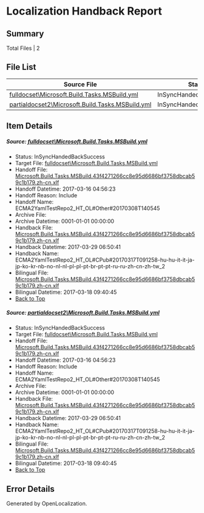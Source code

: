 # <a name='report-top'></a> Localization Handback Report

## Summary
 Total Files | 2

## File List
 Source File | Status | Details 
 ----------- | ------ | ------- 
 [fulldocset\Microsoft.Build.Tasks.MSBuild.yml](https://github.com/OpenLocalizationTestOrg/ECMA2YamlTestRepo2/blob/1e40a158586a88a698e0cb5342785002a56898b2/fulldocset/Microsoft.Build.Tasks.MSBuild.yml) | InSyncHandedBackSuccess | [Details](#2ed59e0dc5ea36f1040d694fcd2fea1c1f19561f74108)
 [partialdocset2\Microsoft.Build.Tasks.MSBuild.yml](https://github.com/OpenLocalizationTestOrg/ECMA2YamlTestRepo2/blob/9a577bbd8ead778fd4723fbdbce691e69b3b14d4/partialdocset2/Microsoft.Build.Tasks.MSBuild.yml) | InSyncHandedBackSuccess | [Details](#2ed59e0dc5ea36f1040d694fcd2fea1c1f19561f88199)

## Item Details
##### <a name='2ed59e0dc5ea36f1040d694fcd2fea1c1f19561f74108'></a> Source: [fulldocset\Microsoft.Build.Tasks.MSBuild.yml](https://github.com/OpenLocalizationTestOrg/ECMA2YamlTestRepo2/blob/1e40a158586a88a698e0cb5342785002a56898b2/fulldocset/Microsoft.Build.Tasks.MSBuild.yml)
* Status: InSyncHandedBackSuccess
* Target File: [fulldocset\Microsoft.Build.Tasks.MSBuild.yml](https://github.com/OpenLocalizationTestOrg/ECMA2YamlTestRepo2.zh-cn/blob/734d5412253b48e4279758978fce0fc7829f0203/fulldocset/Microsoft.Build.Tasks.MSBuild.yml)
* Handoff File: [Microsoft.Build.Tasks.MSBuild.43f4271266cc8e95d6686bf3758dbcab59c1b179.zh-cn.xlf](https://github.com/OpenLocalizationTestOrg/ECMA2YamlTestRepo2.handoff/blob/048fd23592e603ad9129cb267e98fb4e977ae69e/ol-handoff/OpenLocalizationTestOrg/ECMA2YamlTestRepo2.zh-cn/master/fulldocset/Microsoft.Build.Tasks.MSBuild.43f4271266cc8e95d6686bf3758dbcab59c1b179.zh-cn.xlf)
* Handoff Datetime: 2017-03-16 04:56:23
* Handoff Reason: Include
* Handoff Name: ECMA2YamlTestRepo2_HT_OL#Other#20170308T140545
* Archive File: 
* Archive Datetime: 0001-01-01 00:00:00
* Handback File: [Microsoft.Build.Tasks.MSBuild.43f4271266cc8e95d6686bf3758dbcab59c1b179.zh-cn.xlf](https://github.com/OpenLocalizationTestOrg/ECMA2YamlTestRepo2.handback/blob/0ae7d043d2120b68a69b376b84a80aae107337fc/ol-handback/OpenLocalizationTestOrg/ECMA2YamlTestRepo2.zh-cn/master/fulldocset/Microsoft.Build.Tasks.MSBuild.43f4271266cc8e95d6686bf3758dbcab59c1b179.zh-cn.xlf)
* Handback Datetime: 2017-03-29 06:50:41
* Handback Name: ECMA2YamlTestRepo2_HT_OL#CPub#20170317T091258-hu-hu-it-it-ja-jp-ko-kr-nb-no-nl-nl-pl-pl-pt-br-pt-pt-ru-ru-zh-cn-zh-tw_2
* Bilingual File: [Microsoft.Build.Tasks.MSBuild.43f4271266cc8e95d6686bf3758dbcab59c1b179.zh-cn.xlf](https://github.com/OpenLocalizationTestOrg/ECMA2YamlTestRepo2.handback/blob/2e22ae20d05940b69aac38578d733811b19a4e85/ol-handback/OpenLocalizationTestOrg/ECMA2YamlTestRepo2.zh-cn/master/fulldocset/Microsoft.Build.Tasks.MSBuild.43f4271266cc8e95d6686bf3758dbcab59c1b179.zh-cn.xlf)
* Bilingual Datetime: 2017-03-18 09:40:45
* [Back to Top](#report-top)

##### <a name='2ed59e0dc5ea36f1040d694fcd2fea1c1f19561f88199'></a> Source: [partialdocset2\Microsoft.Build.Tasks.MSBuild.yml](https://github.com/OpenLocalizationTestOrg/ECMA2YamlTestRepo2/blob/9a577bbd8ead778fd4723fbdbce691e69b3b14d4/partialdocset2/Microsoft.Build.Tasks.MSBuild.yml)
* Status: InSyncHandedBackSuccess
* Target File: [fulldocset\Microsoft.Build.Tasks.MSBuild.yml](https://github.com/OpenLocalizationTestOrg/ECMA2YamlTestRepo2.zh-cn/blob/734d5412253b48e4279758978fce0fc7829f0203/fulldocset/Microsoft.Build.Tasks.MSBuild.yml)
* Handoff File: [Microsoft.Build.Tasks.MSBuild.43f4271266cc8e95d6686bf3758dbcab59c1b179.zh-cn.xlf](https://github.com/OpenLocalizationTestOrg/ECMA2YamlTestRepo2.handoff/blob/048fd23592e603ad9129cb267e98fb4e977ae69e/ol-handoff/OpenLocalizationTestOrg/ECMA2YamlTestRepo2.zh-cn/master/fulldocset/Microsoft.Build.Tasks.MSBuild.43f4271266cc8e95d6686bf3758dbcab59c1b179.zh-cn.xlf)
* Handoff Datetime: 2017-03-16 04:56:23
* Handoff Reason: Include
* Handoff Name: ECMA2YamlTestRepo2_HT_OL#Other#20170308T140545
* Archive File: 
* Archive Datetime: 0001-01-01 00:00:00
* Handback File: [Microsoft.Build.Tasks.MSBuild.43f4271266cc8e95d6686bf3758dbcab59c1b179.zh-cn.xlf](https://github.com/OpenLocalizationTestOrg/ECMA2YamlTestRepo2.handback/blob/0ae7d043d2120b68a69b376b84a80aae107337fc/ol-handback/OpenLocalizationTestOrg/ECMA2YamlTestRepo2.zh-cn/master/fulldocset/Microsoft.Build.Tasks.MSBuild.43f4271266cc8e95d6686bf3758dbcab59c1b179.zh-cn.xlf)
* Handback Datetime: 2017-03-29 06:50:41
* Handback Name: ECMA2YamlTestRepo2_HT_OL#CPub#20170317T091258-hu-hu-it-it-ja-jp-ko-kr-nb-no-nl-nl-pl-pl-pt-br-pt-pt-ru-ru-zh-cn-zh-tw_2
* Bilingual File: [Microsoft.Build.Tasks.MSBuild.43f4271266cc8e95d6686bf3758dbcab59c1b179.zh-cn.xlf](https://github.com/OpenLocalizationTestOrg/ECMA2YamlTestRepo2.handback/blob/2e22ae20d05940b69aac38578d733811b19a4e85/ol-handback/OpenLocalizationTestOrg/ECMA2YamlTestRepo2.zh-cn/master/fulldocset/Microsoft.Build.Tasks.MSBuild.43f4271266cc8e95d6686bf3758dbcab59c1b179.zh-cn.xlf)
* Bilingual Datetime: 2017-03-18 09:40:45
* [Back to Top](#report-top)


## Error Details

Generated by OpenLocalization.
